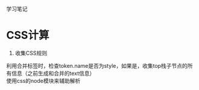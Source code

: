学习笔记

# CSS计算
1. 收集CSS规则  
  
  利用合并标签时，检查token.name是否为style，如果是，收集top栈子节点的所有信息（之前生成和合并的text信息）  
  使用css的node模块来辅助解析  